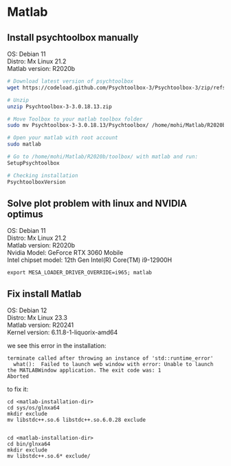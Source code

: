 # Matlab

## Install psychtoolbox manually

OS: Debian 11 <br /> 
Distro: Mx Linux 21.2 <br />
Matlab version: R2020b <br />

```bash
# Download latest version of psychtoolbox
wget https://codeload.github.com/Psychtoolbox-3/Psychtoolbox-3/zip/refs/tags/3.0.18.13

# Unzip 
unzip Psychtoolbox-3-3.0.18.13.zip

# Move Toolbox to your matlab toolbox folder
sudo mv Psychtoolbox-3-3.0.18.13/Psychtoolbox/ /home/mohi/Matlab/R2020b/toolbox/

# Open your matlab with root account
sudo matlab

# Go to /home/mohi/Matlab/R2020b/toolbox/ with matlab and run:
SetupPsychtoolbox

# Checking installation
PsychtoolboxVersion
```

## Solve plot problem with linux and NVIDIA optimus

OS: Debian 11 <br /> 
Distro: Mx Linux 21.2 <br />
Matlab version: R2020b <br />
Nvidia Model: GeForce RTX 3060 Mobile <br />
Intel chipset model: 12th Gen Intel(R) Core(TM) i9-12900H <br />

`export MESA_LOADER_DRIVER_OVERRIDE=i965; matlab`


## Fix install Matlab

OS: Debian 12 <br /> 
Distro: Mx Linux 23.3 <br />
Matlab version: R20241 <br />
Kernel version: 6.11.8-1-liquorix-amd64

we see this error in the installation:

```
terminate called after throwing an instance of 'std::runtime_error'
  what():  Failed to launch web window with error: Unable to launch the MATLABWindow application. The exit code was: 1
Aborted
```

to fix it:

```
cd <matlab-installation-dir>
cd sys/os/glnxa64
mkdir exclude
mv libstdc++.so.6 libstdc++.so.6.0.28 exclude


cd <matlab-installation-dir>
cd bin/glnxa64
mkdir exclude
mv libstdc++.so.6* exclude/
```
